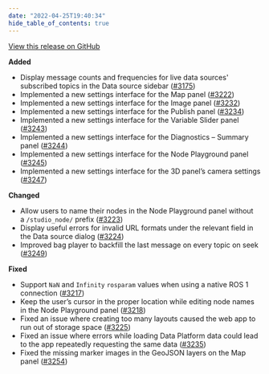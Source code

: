 ```yaml
---
date: "2022-04-25T19:40:34"
hide_table_of_contents: true
---
```

[View this release on GitHub](https://github.com/foxglove/studio/releases/tag/v1.9.0)

**Added**
- Display message counts and frequencies for live data sources' subscribed topics in the Data source sidebar ([#3175](https://github.com/foxglove/studio/pull/3175))
- Implemented a new settings interface for the Map panel ([#3222](https://github.com/foxglove/studio/pull/3222))
- Implemented a new settings interface for the Image panel ([#3232](https://github.com/foxglove/studio/pull/3232))
- Implemented a new settings interface for the Publish panel ([#3234](https://github.com/foxglove/studio/pull/3234))
- Implemented a new settings interface for the Variable Slider panel ([#3243](https://github.com/foxglove/studio/pull/3243))
- Implemented a new settings interface for the Diagnostics – Summary panel ([#3244](https://github.com/foxglove/studio/pull/3244))
- Implemented a new settings interface for the Node Playground panel ([#3245](https://github.com/foxglove/studio/pull/3245))
- Implemented a new settings interface for the 3D panel’s camera settings ([#3247](https://github.com/foxglove/studio/pull/3247))

**Changed**
- Allow users to name their nodes in the Node Playground panel without a `/studio_node/` prefix ([#3223](https://github.com/foxglove/studio/pull/3223))
- Display useful errors for invalid URL formats under the relevant field in the Data source dialog ([#3224](https://github.com/foxglove/studio/pull/3224))
- Improved bag player to backfill the last message on every topic on seek ([#3249](https://github.com/foxglove/studio/pull/3249)) 

**Fixed**
- Support `NaN` and `Infinity` `rosparam` values when using a native ROS 1 connection ([#3217](https://github.com/foxglove/studio/pull/3217))
- Keep the user’s cursor in the proper location while editing node names in the Node Playground panel ([#3218](https://github.com/foxglove/studio/pull/3218))
- Fixed an issue where creating too many layouts caused the web app to run out of storage space ([#3225](https://github.com/foxglove/studio/pull/3225))
- Fixed an issue where errors while loading Data Platform data could lead to the app repeatedly requesting the same data ([#3235](https://github.com/foxglove/studio/pull/3235))
- Fixed the missing marker images in the GeoJSON layers on the Map panel ([#3254](https://github.com/foxglove/studio/pull/3254))

